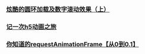 ### [炫酷的圆环加载及数字滚动效果（上）](https://juejin.im/post/5c1a5e4a518825678a7baf25)
### [记一次h5动画之旅](https://juejin.im/post/5c2b655051882504bd0e845f)
### [你知道的requestAnimationFrame【从0到0.1】](https://juejin.im/post/5c3ca3d76fb9a049a979f429)

